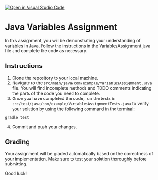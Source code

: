 [![Open in Visual Studio Code](https://classroom.github.com/assets/open-in-vscode-718a45dd9cf7e7f842a935f5ebbe5719a5e09af4491e668f4dbf3b35d5cca122.svg)](https://classroom.github.com/online_ide?assignment_repo_id=11758848&assignment_repo_type=AssignmentRepo)
# Java Variables Assignment

In this assignment, you will be demonstrating your understanding of variables in Java. Follow the instructions in the VariablesAssignment.java file and complete the code as necessary.

## Instructions

1. Clone the repository to your local machine.
2. Navigate to the `src/main/java/com/example/VariablesAssignment.java` file. You will find incomplete methods and TODO comments indicating the parts of the code you need to complete.
3. Once you have completed the code, run the tests in `src/test/java/com/example/VariablesAssignmentTests.java` to verify your solution by using the following command in the terminal:

```gradle test```

4. Commit and push your changes.

## Grading

Your assignment will be graded automatically based on the correctness of your implementation. Make sure to test your solution thoroughly before submitting.

Good luck!
